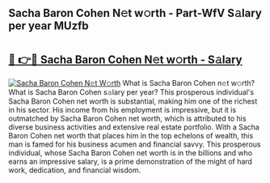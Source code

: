 ## Sacha Baron Cohen N𝚎t w𝚘rth - Part-WfV S𝚊lary per year MUzfb

# <h2><a href="http://gc3vew.nevu.top/?p=Sacha+Baron+Cohen">🔗 👉🔴 Sacha Baron Cohen N𝚎t w𝚘rth - S𝚊lary</a></h2>

[![Sacha Baron Cohen N𝚎t W𝚘rth](https://i.imgur.com/Oavwk0R.jpeg)](http://gc3vew.nevu.top/?p=Sacha+Baron+Cohen)
What is Sacha Baron Cohen n𝚎t w𝚘rth? What is Sacha Baron Cohen s𝚊lary per year?
This prosperous individual's Sacha Baron Cohen net worth is substantial, making him one of the richest in his sector. His income from his employment is impressive, but it is outmatched by Sacha Baron Cohen net worth, which is attributed to his diverse business activities and extensive real estate portfolio. With a Sacha Baron Cohen net worth that places him in the top echelons of wealth, this man is famed for his business acumen and financial savvy. This prosperous individual, whose Sacha Baron Cohen net worth is in the billions and who earns an impressive salary, is a prime demonstration of the might of hard work, dedication, and financial wisdom.
